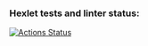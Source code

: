### Hexlet tests and linter status:
[![Actions Status](https://github.com/niyak93rus/php-project-48/actions/workflows/hexlet-check.yml/badge.svg)](https://github.com/niyak93rus/php-project-48/actions)
